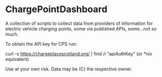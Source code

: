 # ChargePointDashboard

A collection of scripts to collect data from providers of information for electric vehicle charging points, some via published APIs, some...not so much.

To obtain the API key for CPS run:

curl -s https://chargeplacescotland.org/ | find /i "apiAuthKey"
(or *nix equivalent)

Use at your own risk. Data may be (C) the respective owner.

